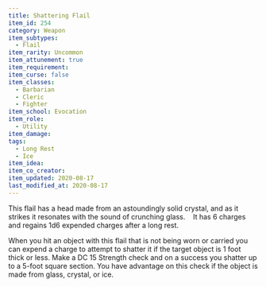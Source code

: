 ```yaml
---
title: Shattering Flail
item_id: 254
category: Weapon
item_subtypes:
  - Flail
item_rarity: Uncommon
item_attunement: true
item_requirement:
item_curse: false
item_classes:
  - Barbarian
  - Cleric
  - Fighter
item_school: Evocation
item_role:
  - Utility
item_damage:
tags:
  - Long Rest
  - Ice
item_idea:
item_co_creator:
item_updated: 2020-08-17
last_modified_at: 2020-08-17
---
```


This flail has a head made from an astoundingly solid crystal, and as it strikes it resonates with the sound of crunching glass.   
It has 6 charges and regains 1d6 expended charges after a long rest.  

When you hit an object with this flail that is not being worn or carried you can expend a charge to attempt to shatter it if the target object is 1 foot thick or less. Make a DC 15 Strength check and on a success you shatter up to a 5-foot square section. You have advantage on this check if the object is made from glass, crystal, or ice.
